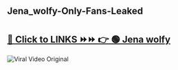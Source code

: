 
 ## Jena_wolfy-Only-Fans-Leaked

# <h2><a href="https://clipsfans.com/Jena_wolfy&ref=git">🔗 Click to LINKS ⏩⏩ 👉 🟢 Jena wolfy </a></h2>

<a href="https://clipsfans.com/Jena_wolfy&ref=git" rel="nofollow" data-target="animated-image.originalLink"><img src="https://i.ibb.co.com/xMMVF88/686577567.gif" alt="Viral Video Original" style="max-width: 100%; display: inline-block;" data-target="animated-image.originalImage"></a>
